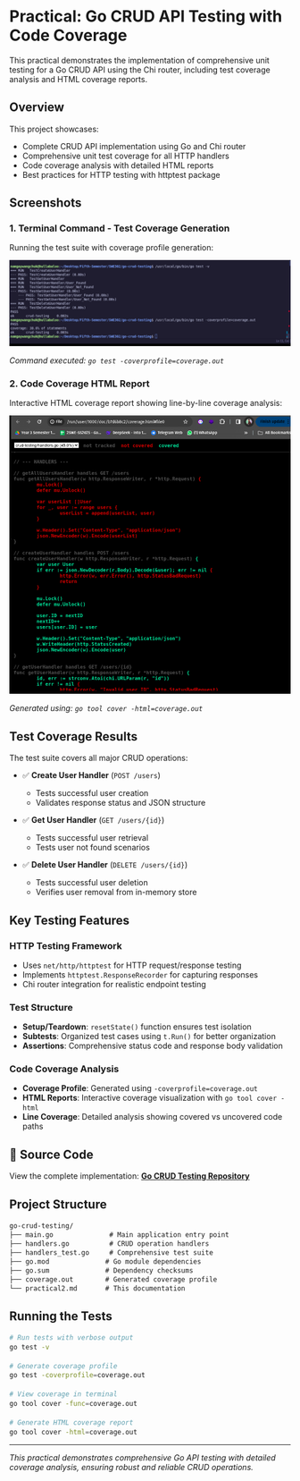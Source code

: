 # Practical: Go CRUD API Testing with Code Coverage

This practical demonstrates the implementation of comprehensive unit testing for a Go CRUD API using the Chi router, including test coverage analysis and HTML coverage reports.

## Overview

This project showcases:
- Complete CRUD API implementation using Go and Chi router
- Comprehensive unit test coverage for all HTTP handlers
- Code coverage analysis with detailed HTML reports
- Best practices for HTTP testing with httptest package

## Screenshots

### 1. Terminal Command - Test Coverage Generation
Running the test suite with coverage profile generation:

![Test Coverage Command](img/4.png)

*Command executed: `go test -coverprofile=coverage.out`*

### 2. Code Coverage HTML Report
Interactive HTML coverage report showing line-by-line coverage analysis:

![Code Coverage HTML Report](img/5.png)

*Generated using: `go tool cover -html=coverage.out`*

## Test Coverage Results

The test suite covers all major CRUD operations:

- ✅ **Create User Handler** (`POST /users`)
  - Tests successful user creation
  - Validates response status and JSON structure
  
- ✅ **Get User Handler** (`GET /users/{id}`)
  - Tests successful user retrieval
  - Tests user not found scenarios
  
- ✅ **Delete User Handler** (`DELETE /users/{id}`)
  - Tests successful user deletion
  - Verifies user removal from in-memory store

## Key Testing Features

### HTTP Testing Framework
- Uses `net/http/httptest` for HTTP request/response testing
- Implements `httptest.ResponseRecorder` for capturing responses
- Chi router integration for realistic endpoint testing

### Test Structure
- **Setup/Teardown**: `resetState()` function ensures test isolation
- **Subtests**: Organized test cases using `t.Run()` for better organization
- **Assertions**: Comprehensive status code and response body validation

### Code Coverage Analysis
- **Coverage Profile**: Generated using `-coverprofile=coverage.out`
- **HTML Reports**: Interactive coverage visualization with `go tool cover -html`
- **Line Coverage**: Detailed analysis showing covered vs uncovered code paths

## 🔗 Source Code

View the complete implementation: [**Go CRUD Testing Repository**](https://github.com/Namgay282004/GO-CRUD-API)

## Project Structure

```
go-crud-testing/
├── main.go              # Main application entry point
├── handlers.go          # CRUD operation handlers
├── handlers_test.go     # Comprehensive test suite
├── go.mod              # Go module dependencies
├── go.sum              # Dependency checksums
├── coverage.out        # Generated coverage profile
└── practical2.md       # This documentation
```

## Running the Tests

```bash
# Run tests with verbose output
go test -v

# Generate coverage profile
go test -coverprofile=coverage.out

# View coverage in terminal
go tool cover -func=coverage.out

# Generate HTML coverage report
go tool cover -html=coverage.out
```

---
*This practical demonstrates comprehensive Go API testing with detailed coverage analysis, ensuring robust and reliable CRUD operations.*
